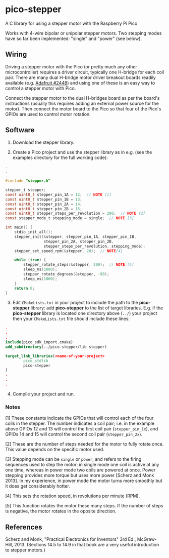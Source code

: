 # pico-stepper

A C library for using a stepper motor with the Raspberry Pi Pico

Works with 4-wire bipolar or unipolar stepper motors. Two stepping modes have so far been implemented: "single" and "power" (see below).

## Wiring

Driving a stepper motor with the Pico (or pretty much any other microcontroller) requires a driver circuit, typically one H-bridge for each coil pair. There are many dual H-bridge motor driver breakout boards readily available (e.g. [Adafruit #2448](https://www.adafruit.com/product/2448)) and using one of these is an easy way to control a stepper motor with Pico.

Connect the stepper motor to the dual H-bridges board as per the board's instructions (usually this requires adding an external power source for the motor). Then connect the motor board to the Pico so that four of the Pico's GPIOs are used to control motor rotation.

## Software

1. Download the stepper library.

2. Create a Pico project and use the stepper library as in e.g.
(see the examples directory for the full working code):
```c
.
.
.
#include "stepper.h"

stepper_t stepper;
const uint8_t stepper_pin_1A = 12;  // NOTE [1]
const uint8_t stepper_pin_1B = 13;
const uint8_t stepper_pin_2A = 14;
const uint8_t stepper_pin_2B = 15;
const uint8_t stepper_steps_per_revolution = 200;  // NOTE [2]
const stepper_mode_t stepping_mode = single;  // NOTE [3]

int main() {
    stdio_init_all();
    stepper_init(&stepper, stepper_pin_1A, stepper_pin_1B,
                 stepper_pin_2A, stepper_pin_2B,
                 stepper_steps_per_revolution, stepping_mode);
    stepper_set_speed_rpm(&stepper, 20);  // NOTE[4]

    while (true) {
        stepper_rotate_steps(&stepper, 200);  // NOTE [5]
        sleep_ms(1000);
        stepper_rotate_degrees(&stepper, -90);
        sleep_ms(1000);
    }
    return 0;
}
```

3. Edit `CMakeLists.txt` in your project to include the path to the **pico-stepper** library: add **pico-stepper** to the list of target libraries. E.g. if the **pico-stepper** library is located one directory above (`../`) your project then your `CMakeLists.txt` file should include these lines:
```cmake
.
.
.
include(pico_sdk_import.cmake)
add_subdirectory(../pico-stepper/lib stepper)

target_link_libraries(<name-of-your-project>
        pico_stdlib
        pico-stepper
)
.
.
.
```

4. Compile your project and run.


### Notes

[1] These constants indicate the GPIOs that will control each of the four coils in the stepper. The number indicates a coil pair; i.e. in the example above GPIOs 12 and 13 will control the first coil pair (`stepper_pin_1x`), and GPIOs 14 and 15 will control the second coil pair (`stepper_pin_2x`).

[2] These are the number of steps needed for the motor to fully rotate once. This value depends on the specific motor used.

[3] Stepping mode can be `single` or `power`, and refers to the firing sequences used to step the motor: in single mode one coil is active at any one time, whereas in power mode two coils are powered at once. Power stepping provides more torque but uses more power [Scherz and Monk 2013]. In my experience, in power mode the motor turns more smoothly but it does get considerably hotter.

[4] This sets the rotation speed, in revolutions per minute (RPM).

[5] This function rotates the motor these many steps. If the number of steps is negative, the motor rotates in the oposite direction.

## References

Scherz and Monk, "Practical Electronics for Inventors" 3rd Ed., McGraw-Hill, 2013. (Sections 14.5 to 14.9 in that book are a very useful introduction to stepper motors.)